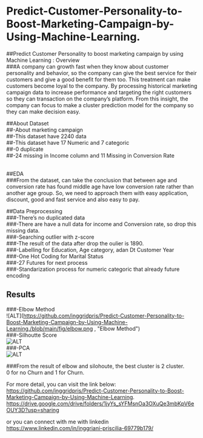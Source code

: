 # Predict-Customer-Personality-to-Boost-Marketing-Campaign-by-Using-Machine-Learning.

##Predict Customer Personality to boost marketing campaign by using Machine Learning : Overview <br>
###A company can growth fast when they know about customer personality and behavior, so the company can give the best service for their customers and give a good benefit for them too. This treatment can make customers become loyal to the company. By processing historical marketing campaign data to increase performance and targeting the right customers so they can transaction on the company’s platform. From this insight, the company can focus to make a cluster prediction model for the company so they can make decision easy. <br>

##About Dataset <br>
##-About marketing campaign <br>
##-This dataset have 2240 data <br>
##-This dataset have 17 Numeric and 7 categoric <br>
##-0 duplicate <br>
##-24 missing in Income column and 11 Missing in Conversion Rate <br>
<br>

##EDA <br>
###From the dataset, can take the conclusion that between age and conversion rate has found middle age have low conversion rate rather than another age group. So, we need to approach them with easy application, discount, good and fast service and also easy to pay. <br>

##Data Preprocessing <br>
###-There’s no duplicated data <br>
###-There are have a null data for income and Conversion rate, so drop this missing data. <br>
###-Searching outlier with z-score <br>
###-The result of the data after drop the oulier is 1890. <br>
###-Labelling for Education, Age category, adan Dt Customer Year <br>
###-One Hot Coding for Marital Status <br>
###-27 Futures for next process <br>
###-Standarization process for numeric categoric that already future encoding <br>

## Results <br>
###-Elbow Method <br>
![ALT](https://github.com/inggridpris/Predict-Customer-Personality-to-Boost-Marketing-Campaign-by-Using-Machine-Learning./blob/main/fig/elbow.png , "Elbow Method")
<br>
###-Silhoutte Score <br>
![ALT](https://github.com/inggridpris/Predict-Customer-Personality-to-Boost-Marketing-Campaign-by-Using-Machine-Learning./blob/main/fig/silhoutte.png, "Silhoutte Score")
<br>
###-PCA <br>
![ALT](https://github.com/inggridpris/Predict-Customer-Personality-to-Boost-Marketing-Campaign-by-Using-Machine-Learning./blob/main/fig/pca.png, "PCA")
<br>

###From the result of elbow and silohoute, the best cluster is 2 cluster. <br>
0 for no Churn and 1 for Churn.
<br>

For more detail, you can visit the link below:
https://github.com/inggridpris/Predict-Customer-Personality-to-Boost-Marketing-Campaign-by-Using-Machine-Learning.
https://drive.google.com/drive/folders/1jyYs_sYFMsnOa3OXuQe3mbKpV6eOUY3D?usp=sharing

or you can connect with me with linkedin
https://www.linkedin.com/in/inggriani-priscilia-69779b179/
